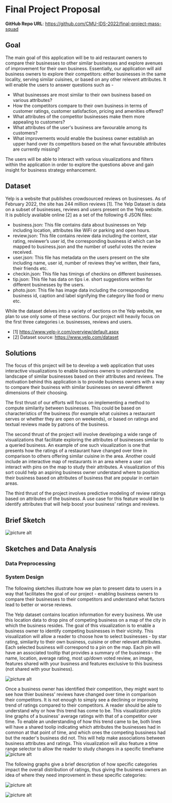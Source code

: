 # Final Project Proposal

**GitHub Repo URL**: https://github.com/CMU-IDS-2022/final-project-mass-squad

## Goal

The main goal of this application will be to aid restaurant owners to compare their businesses to other similar businesses and explore avenues of improvement for their own business. Essentially, our application will aid business owners to explore their competitors: either businesses in the same locality, serving similar cuisines, or based on any other relevent attributes. It will enable the users to answer questions such as - 
 
  - What businesses are most similar to their own business based on various attributes?
  - How the competitors compare to their own business in terms of customer ratings, customer satisfaction, pricing and amenities offered?
  - What attributes of the competitor businesses make them more appealing to customers?
  - What attributes of the user's business are favourable among its customers?
  - What improvements would enable the business owner establish an upper hand over its competitors based on the what favourable attributes are currently missing?
 
The users will be able to interact with various visualizations and filters within the application in order to explore the questions above and gain insight for business strategy enhancement.

## Dataset

Yelp is a website that publishes crowdsourced reviews on businesses. As of February 2022, the site has 244 million reviews [1]. The Yelp Dataset is data on a subset of businesses, reviews and users present on the Yelp website. It is publicly available online [2] as a set of the following 6 JSON files:
 - business.json: This file contains data about businesses on Yelp including location, attributes like WiFi or parking and open hours.
 - review.json: This file contains review data including the content, star rating, reviewer’s user id, the corresponding business id which can be mapped to business.json and the number of useful votes the review received.
 - user.json: This file has metadata on the users present on the site including name, user id, number of reviews they’ve written, their fans, their friends etc.
 - checkin.json: This file has timings of checkins on different businesses.
 - tip.json: This file has data on tips i.e. short suggestions written for different businesses by the users.
 - photo.json: This file has image data including the corresponding business id, caption and label signifying the category like food or menu etc.

While the dataset delves into a variety of sections on the Yelp website, we plan to use only some of these sections. Our project will heavily focus on the first three categories i.e. businesses, reviews and users. 

 - [1] https://www.yelp-ir.com/overview/default.aspx
 - [2] Dataset source: https://www.yelp.com/dataset


## Solutions

The focus of this project will be to develop a web application that uses interactive visualizations to enable business owners to understand the landscape of similar businesses based on their attributes and reviews. The motivation behind this application is to provide business owners with a way to compare their business with similar businesses on several different dimensions of their choosing. 

The first thrust of our efforts will focus on implementing a method to compute similarity between businesses. This could be based on characteristics of the business (for example what cuisines a restaurant serves or whether they are open on weekends), or based on ratings and textual reviews made by patrons of the business. 

The second thrust of the project will involve developing a wide range of visualizations that facilitate exploring the attributes of businesses similar to a queried business. An example of one such visualization is one that presents how the ratings of a restaurant have changed over time in comparison to others offering similar cuisine in the area. Another could include an interactive map of restaurants in an area where a user can interact with pins on the map to study their attributes. A visualization of this sort could help an aspiring business owner understand where to position their business based on attributes of business that are popular in certain areas. 

The third thrust of the project involves predictive modeling of review ratings based on attributes of the business. A use case for this feature would be to identify attributes that will help boost your business’ ratings and reviews.

## Brief Sketch

![picture alt](Sketch.png)

## Sketches and Data Analysis

### Data Preprocessing

### System Design 

The following sketches illustrate how we plan to present data to users in a way that facilitates the goal of our project - enabling business owners to compare their businesses to their competitors and understand what factors lead to better or worse reviews. 

The Yelp dataset contains location information for every business. We use this location data to drop pins of competing business on a map of the city in which the business resides. The goal of this visualization is to enable a business owner to identify competing businesses in their vicinity. This visualization will allow a reader to choose how to select businesses - by star rating, similarity to their own business, cuisine or other relevant attributes. Each selected business will correspond to a pin on the map. Each pin will have an associated tooltip that provides a summary of the bussiness - the name, location, average rating, most up/down voted review, an image, features shared with your business and features exclusive to this business (not shared with your business). 


![picture alt](images/map.png)


Once a business owner has identified their competition, they might want to see how thier business' reviews have changed over time in comparison their competitors. It is not enough to simply see a declining or improving trend of ratings compared to their competitors. A reader should be able to understand why or how this trend has come to be. This visualization plots line graphs of a business' average ratings with that of a competitor over time. To enable an understanding of how this trend came to be, both lines will have a shared toolip indicating which attributes the businesses had in common at that point of time, and which ones the competing bussiness had but the reader's business did not. This will help make associations between business attributes and ratings. This visualization will also feature a time range selector to allow the reader to study changes in a specific timeframe
![picture alt](images/time_compare.png)

The following graphs give a brief description of how specific categories impact the overall distribution of ratings, thus giving the business owners an idea of where they need improvement in these specific categories:

![picture alt](images/h_1.png)

![picture alt](images/h_2.png)



